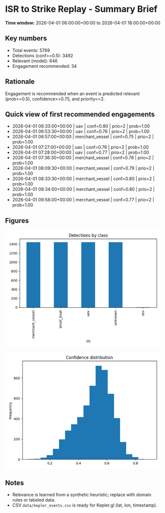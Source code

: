 # ISR to Strike Replay - Summary Brief

**Time window:** 2026-04-01 06:00:00+00:00 to 2026-04-01 18:00:00+00:00

## Key numbers
- Total events: 5769
- Detections (conf>=0.5): 3492
- Relevant (model): 646
- Engagement recommended: 34

## Rationale
Engagement is recommended when an event is predicted relevant (prob>=0.5), confidence>=0.75, and priority<=2.

## Quick view of first recommended engagements
- 2026-04-01 06:33:00+00:00 | uav | conf=0.80 | prio=2 | prob=1.00
- 2026-04-01 06:53:30+00:00 | uav | conf=0.76 | prio=2 | prob=1.00
- 2026-04-01 06:57:00+00:00 | merchant_vessel | conf=0.75 | prio=2 | prob=1.00
- 2026-04-01 07:27:00+00:00 | uav | conf=0.76 | prio=2 | prob=1.00
- 2026-04-01 07:28:00+00:00 | uav | conf=0.77 | prio=2 | prob=1.00
- 2026-04-01 07:36:30+00:00 | merchant_vessel | conf=0.78 | prio=2 | prob=1.00
- 2026-04-01 08:09:30+00:00 | merchant_vessel | conf=0.79 | prio=2 | prob=1.00
- 2026-04-01 08:33:30+00:00 | merchant_vessel | conf=0.80 | prio=2 | prob=1.00
- 2026-04-01 08:34:00+00:00 | merchant_vessel | conf=0.80 | prio=2 | prob=1.00
- 2026-04-01 09:58:00+00:00 | merchant_vessel | conf=0.77 | prio=2 | prob=1.00

## Figures
![Detections by class](figs/detections_by_class.png)

![Confidence distribution](figs/confidence_hist.png)

## Notes
- Relevance is learned from a synthetic heuristic; replace with domain rules or labeled data.
- CSV `data/kepler_events.csv` is ready for Kepler.gl (lat, lon, timestamp).
